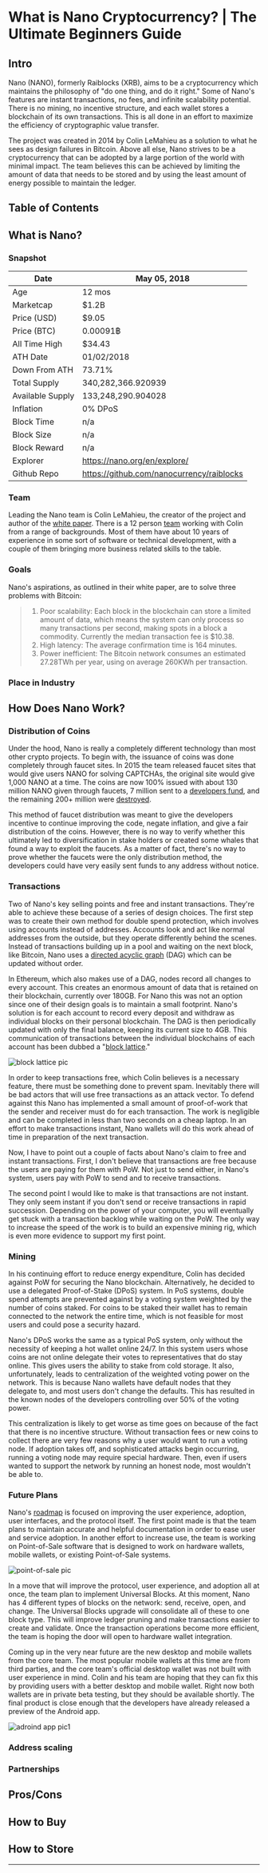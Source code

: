 # What is Nano Cryptocurrency? | The Ultimate Beginners Guide

## Intro

Nano (NANO), formerly Raiblocks (XRB), aims to be a cryptocurrency which maintains the philosophy of "do one thing, and do it right." Some of Nano's features are instant transactions, no fees, and infinite scalability potential. There is no mining, no incentive structure, and each wallet stores a blockchain of its own transactions. This is all done in an effort to maximize the efficiency of cryptographic value transfer.

The project was created in 2014 by Colin LeMahieu as a solution to what he sees as design failures in Bitcoin. Above all else, Nano strives to be a cryptocurrency that can be adopted by a large portion of the world with minimal impact. The team believes this can be achieved by limiting the amount of data that needs to be stored and by using the least amount of energy possible to maintain the ledger.

## Table of Contents



## What is Nano?

### Snapshot

| Date | May 05, 2018 |
|-----|--------|
| Age | 12 mos |
| Marketcap | $1.2B
| Price (USD) | $9.05
| Price (BTC) | 0.00091฿
| All Time High | $34.43
| ATH Date | 01/02/2018
| Down From ATH | 73.71%
| Total Supply | 340,282,366.920939
| Available Supply | 133,248,290.904028
| Inflation | 0% DPoS
| Block Time | n/a
| Block Size | n/a
| Block Reward | n/a
| Explorer | https://nano.org/en/explore/
| Github Repo | https://github.com/nanocurrency/raiblocks

### Team

Leading the Nano team is Colin LeMahieu, the creator of the project and author of the [white paper](https://nano.org/en/whitepaper). There is a 12 person [team](https://nano.org/en/team/) working with Colin from a range of backgrounds. Most of them have about 10 years of experience in some sort of software or technical development, with a couple of them bringing more business related skills to the table.

### Goals

Nano's aspirations, as outlined in their white paper, are to solve three problems with Bitcoin:

>1)  Poor scalability: Each block in the blockchain can store a limited amount of data, which means the system can only  process  so  many  transactions  per  second,  making spots  in  a  block  a  commodity.  Currently  the  median transaction fee is $10.38.
>2)  High  latency:  The  average  confirmation  time  is  164 minutes.
>3)  Power inefficient: The Bitcoin network consumes an estimated 27.28TWh per year, using on average 260KWh per transaction.

### Place in Industry



## How Does Nano Work?

### Distribution of Coins

Under the hood, Nano is really a completely different technology than most other crypto projects. To begin with, the issuance of coins was done completely through faucet sites. In 2015 the team released faucet sites that would give users NANO for solving CAPTCHAs, the original site would give 1,000 NANO at a time. The coins are now 100% issued with about 130 million NANO given through faucets, 7 million sent to a [developers fund](https://nano.org/en/explore/block/4270F4FB3A820FE81827065F967A9589DF5CA860443F812D21ECE964AC359E05), and the remaining 200+ million were [destroyed](https://nano.org/en/explore/block/ECCB8CB65CD3106EDA8CE9AA893FEAD497A91BCA903890CBD7A5C59F06AB9113).

This method of faucet distribution was meant to give the developers incentive to continue improving the code, negate inflation, and give a fair distribution of the coins. However, there is no way to verify whether this ultimately led to diversification in stake holders or created some whales that found a way to exploit the faucets. As a matter of fact, there's no way to prove whether the faucets were the only distribution method, the developers could have very easily sent funds to any address without notice.

### Transactions

Two of Nano's key selling points and free and instant transactions. They're able to achieve these because of a series of design choices. The first step was to create their own method for double spend protection, which involves using accounts instead of addresses. Accounts look and act like normal addresses from the outside, but they operate differently behind the scenes. Instead of transactions building up in a pool and waiting on the next block, like Bitcoin, Nano uses a [directed acyclic graph](https://en.wikipedia.org/wiki/Directed_acyclic_graph) (DAG) which can be updated without order.

In Ethereum, which also makes use of a DAG, nodes record all changes to every account. This creates an enormous amount of data that is retained on their blockchain, currently over 180GB. For Nano this was not an option since one of their design goals is to maintain a small footprint. Nano's solution is for each account to record every deposit and withdraw as individual blocks on their personal blockchain. The DAG is then periodically updated with only the final balance, keeping its current size to 4GB. This communication of transactions between the individual blockchains of each account has been dubbed a "[block lattice](https://github.com/nanocurrency/raiblocks/wiki/Block-lattice)."

![block lattice pic](/media_what-is-nano/nano_block-lattice_small.png)

In order to keep transactions free, which Colin believes is a necessary feature, there must be something done to prevent spam. Inevitably there will be bad actors that will use free transactions as an attack vector. To defend against this Nano has implemented a small amount of proof-of-work that the sender and receiver must do for each transaction. The work is negligible and can be completed in less than two seconds on a cheap laptop. In an effort to make transactions instant, Nano wallets will do this work ahead of time in preparation of the next transaction.

Now, I have to point out a couple of facts about Nano's claim to free and instant transactions. First, I don't believe that transactions are free because the users are paying for them with PoW. Not just to send either, in Nano's system, users pay with PoW to send and to receive transactions.

The second point I would like to make is that transactions are not instant. They only seem instant if you don't send or receive transactions in rapid succession. Depending on the power of your computer, you will eventually get stuck with a transaction backlog while waiting on the PoW. The only way to increase the speed of the work is to build an expensive mining rig, which is even more evidence to support my first point.

### Mining

In his continuing effort to reduce energy expenditure, Colin has decided against PoW for securing the Nano blockchain. Alternatively, he decided to use a delegated Proof-of-Stake (DPoS) system. In PoS systems, double spend attempts are prevented against by a voting system weighted by the number of coins staked. For coins to be staked their wallet has to remain connected to the network the entire time, which is not feasible for most users and could pose a security hazard.

Nano's DPoS works the same as a typical PoS system, only without the necessity of keeping a hot wallet online 24/7.  In this system users whose coins are not online delegate their votes to representatives that do stay online. This gives users the ability to stake from cold storage. It also, unfortunately, leads to centralization of the weighted voting power on the network. This is because Nano wallets have default nodes that they delegate to, and most users don't change the defaults. This has resulted in the known nodes of the developers controlling over 50% of the voting power.

This centralization is likely to get worse as time goes on because of the fact that there is no incentive structure. Without transaction fees or new coins to collect there are very few reasons why a user would want to run a voting node. If adoption takes off, and sophisticated attacks begin occurring, running a voting node may require special hardware. Then, even if users wanted to support the network by running an honest node, most wouldn't be able to.

### Future Plans

Nano's [roadmap](https://developers.nano.org/roadmap/) is focused on improving the user experience, adoption, user interfaces, and the protocol itself. The first point made is that the team plans to maintain accurate and helpful documentation in order to ease user and service adoption. In another effort to increase use, the team is working on Point-of-Sale software that is designed to work on hardware wallets, mobile wallets, or existing Point-of-Sale systems.

![point-of-sale pic](/media_what-is-nano/nano_pos.png)

In a move that will improve the protocol, user experience, and adoption all at once, the team plan to implement Universal Blocks. At this moment, Nano has 4 different types of blocks on the network: send, receive, open, and change. The Universal Blocks upgrade will consolidate all of these to one block type. This will improve ledger pruning and make transactions easier to create and validate. Once the transaction operations become more efficient, the team is hoping the door will open to hardware wallet integration.

Coming up in the very near future are the new desktop and mobile wallets from the core team. The most popular mobile wallets at this time are from third parties, and the core team's official desktop wallet was not built with user experience in mind. Colin and his team are hoping that they can fix this by providing users with a better desktop and mobile wallet. Right now both wallets are in private beta testing, but they should be available shortly. The final product is close enough that the developers have already released a preview of the Android app.

![adroind app pic1](/media_what-is-nano/nano_android.png)


### Address scaling
### Partnerships

## Pros/Cons
## How to Buy
## How to Store

---
